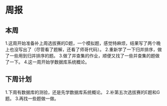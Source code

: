 # 周报
## 本周
1.这周开始准备补上周选拔赛的D题，一个模拟题，感觉特麻烦，结果写了两个晚上也没写出了（尽管看了题解，还看了师哥代码）。
2.重新学了一下归并排序，做了一些用到归并排序的题。
3.做了并查集的作业，顺便又找了一些并查集的题做了一下。
4.这一周开始学数据库系统概论。
## 下周计划
1.下周有数据库的测验，还是先学数据库系统概论。
2.补第五次选拔赛的E题和G题。
3.再找一些题做一做。
